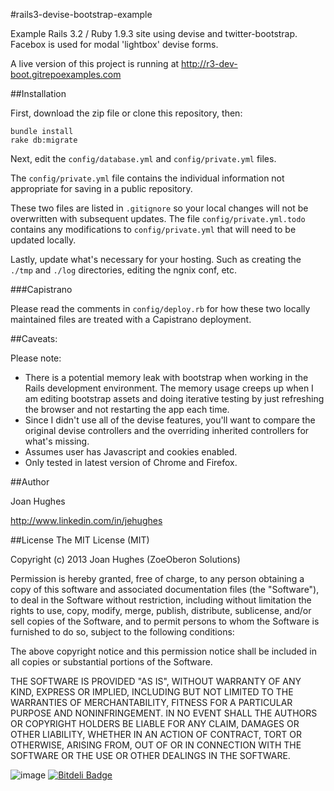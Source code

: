 #rails3-devise-bootstrap-example

Example Rails 3.2 / Ruby 1.9.3 site using devise and twitter-bootstrap. Facebox is used for modal 'lightbox' devise forms.

A live version of this project is running at <http://r3-dev-boot.gitrepoexamples.com>

##Installation

First, download the zip file or clone this repository, then:

    bundle install
    rake db:migrate

Next, edit the `config/database.yml` and `config/private.yml` files.

The `config/private.yml` file contains the individual information not appropriate for saving in a public repository.

These two files are listed in `.gitignore` so your local changes will not be overwritten with subsequent updates. The file `config/private.yml.todo` contains any modifications to `config/private.yml` that will need to be updated locally.

Lastly, update what's necessary for your hosting. Such as creating the `./tmp` and `./log` directories, editing the ngnix conf, etc.

###Capistrano

Please read the comments in `config/deploy.rb` for how these two locally maintained files are treated with a Capistrano deployment.

##Caveats:

Please note:

- There is a potential memory leak with bootstrap when working in the Rails development environment. The memory usage creeps up when I am editing bootstrap assets and doing iterative testing by just refreshing the browser and not restarting the app each time.
- Since I didn't use all of the devise features, you'll want to compare the original devise controllers and the overriding inherited controllers for what's missing.
- Assumes user has Javascript and cookies enabled.
- Only tested in latest version of Chrome and Firefox.


##Author

Joan Hughes

http://www.linkedin.com/in/jehughes

##License
The MIT License (MIT)

Copyright (c) 2013 Joan Hughes (ZoeOberon Solutions)

Permission is hereby granted, free of charge, to any person obtaining a copy of this software and associated documentation files (the "Software"), to deal in the Software without restriction, including without limitation the rights to use, copy, modify, merge, publish, distribute, sublicense, and/or sell copies of the Software, and to permit persons to whom the Software is furnished to do so, subject to the following conditions:

The above copyright notice and this permission notice shall be included in all copies or substantial portions of the Software.

THE SOFTWARE IS PROVIDED "AS IS", WITHOUT WARRANTY OF ANY KIND, EXPRESS OR IMPLIED, INCLUDING BUT NOT LIMITED TO THE WARRANTIES OF MERCHANTABILITY, FITNESS FOR A PARTICULAR PURPOSE AND NONINFRINGEMENT. IN NO EVENT SHALL THE AUTHORS OR COPYRIGHT HOLDERS BE LIABLE FOR ANY CLAIM, DAMAGES OR OTHER LIABILITY, WHETHER IN AN ACTION OF CONTRACT, TORT OR OTHERWISE, ARISING FROM, OUT OF OR IN CONNECTION WITH THE SOFTWARE OR THE USE OR OTHER DEALINGS IN THE SOFTWARE.

![image](http://joanswork.com/images/gh_r3dboot_spot.png)
[![Bitdeli Badge](https://d2weczhvl823v0.cloudfront.net/jehughes/rails3-devise-bootstrap-example/trend.png)](https://bitdeli.com/free "Bitdeli Badge")

